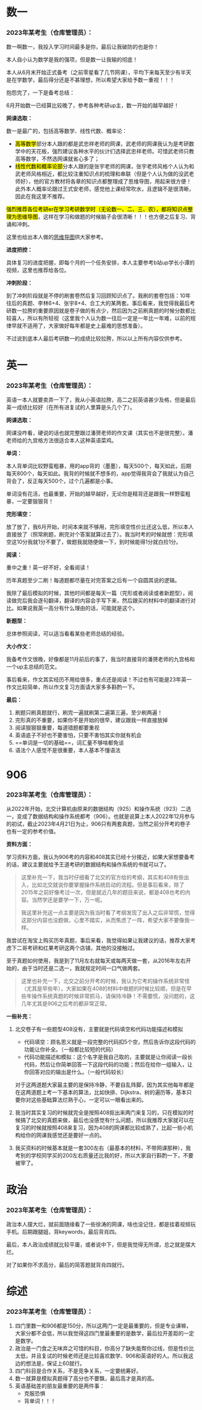 # 数一

### 2023年某考生（仓库管理员）：

数一啊数一，我投入学习时间最多是你，最后让我破防的也是你！

本人自小认为数学是我的强项，但是数一让我输的彻底！

本人从6月末开始正式备考（之前零星看了几节网课），平均下来每天至少有半天是在学数学，最后得分还是不甚理想，所以希望大家给予数一重视！！！

抱怨完了，一下是备考总结：

6月开始数一已经算比较晚了，参考各种考研up主，数一开始的越早越好！

**网课选取：**

数一是最广的，包括高等数学、线性代数、概率论：

- <mark>高等数学</mark>部分本人跟的都是武忠祥老师的网课，武老师的网课我认为是考研数学中的天花板，强烈建议各种水平的伙计们选择武忠祥老师。可惜武老师只教高等数学，不然选网课就省心多了；
- <mark>线性代数和概率论部</mark>分本人跟的是张宇老师的网课，张宇老师风格个人认为和武老师风格相近，都比较注重知识点的梳理和串联（但是个人认为做的没武老师好），他的官方教材将各章的知识点都整理成了思维导图，用起来很方便！此外本人概率论跟过王式安老师，感觉他上课经常吹水，且逻辑不是很清晰，因此在我这里不推荐。

<mark>强烈推荐各位考研er在学习考研数学时（无论数一、二、三、农），都将知识点整理为思维导图</mark>，这样在学习和做题的时候脑子会很清晰！！！也方便之后复习、背诵和冲刺。

这里也给出本人做的[思维导图](数一思维导图)供大家参考。

**进度把控：**

具体复习的进度把握，即每个月的一个任务安排，本人主要参考b站up学长小谭的视频，这里也推荐给各位。

**冲刺阶段：**

到了冲刺阶段就是不停的刷套卷然后复习回顾知识点了。我刷的套卷包括：10年往后的真题、李林6+4、张宇8+4、合工大的某两套。事后看来，我觉得我最后考研数一拉胯的重要原因就是卷子做的有点少，然后因为之前刷真题的时候分数都比较喜人，所以有所轻视（这里我个人认为数一往后一定是一年比一年难，以前的规律早就不适用了，大家做好每年都是史上最难的思想准备）。

不过说到底本人最后考研数一的成绩比较拉胯，所以以上所有内容仅供参考。



# 英一

### 2023年某考生（仓库管理员）：

英语一本人就要卖弄一下了，我从小英语拉胯，高二之前英语甚少及格，但是最后英一成绩比较好（在所有进复试的人里算是头几个了）。

**网课选取：**

网课没咋看，硬说的话也就完整跟过潘赟老师的作文课（其实也不是很完整）。潘老师给的九宫格方法很适合本人这种英语菜鸡。

**单词：**

本人背单词比较野蛮粗暴，用的app背的（墨墨），每天500个，每天如此，后期每天800个，每天如此。我背的时候就不想多的，app觉得我背会了我就认为自己背会了，反正每天500个，过个几遍都是小事。

单词没有花活，也最重要，开始的越早越好，无论你是精背还是跟我一样野蛮粗暴，一定要狠狠背！

**完形填空：**

放了放了，我6月开始，时间本来就不够用，完形填空性价比还这么低，所以本人直接放了（照常刷题，刷完对个答案就算过去了）。我当时考的时候就想：完形填空这10分我就1分不要了，做题我就随便做一下，到时候能得1分就白捡1分。

**阅读：**

重中之重！英一好不好，全看阅读！

历年真题至少二刷！每道题都尽量在对完答案之后有一个自圆其说的逻辑。

我除了最后模拟的时候，其他时间都是每天一篇（完形或者阅读或者新题型），阅读做完后我会逐句翻译，翻译的内容会手写下来，然后跟买的材料中的翻译进行对比。如果说我英一高分有什么理由的话，可能就是这个。

**新题型：**

总体参照阅读，可以适当看看某些老师总结的经验。

**大小作文：**

我备考作文很晚，好像都是11月前后的事了，我当时直接背的潘赟老师的九宫格和一个up主总结的范文。

事后看来，作文其实经历不用给很多，重点还是阅读！不过也有可能是23年英一作文比较简单，所以作文复习方面请大家多多斟酌一下。

**最后：**

1. 刷题只刷真题就行，刷完一遍就刷第二遍第三遍，至少刷两遍！
2. 完形真的不重要，如果你不是开始的很早，建议跟我一样直接放掉
3. 阅读狠狠狠重要，每道错题都要重视
4. 英语底子不好也不要害怕，只要不害怕其实你就有机会
5. ==单词是一切的基础==，词汇量不够啥都免谈
6. 语法个人感觉不是很重要，本人基本不懂语法





# 906

### 2023年某考生（仓库管理员）：

从2022年开始，北交计算机由原来的数据结构（925）和操作系统（923）二选一，变成了数据结构和操作系统都考（906）。也就是说算上本人2022年12月参与的初试，截止2023年4月21日为止，906只有两套真题，当然之前分开考的卷子也有一定的参考价值。

**资料方面：**

学习资料方面，我认为906考的内容和408其实已经十分接近，如果大家想要备考的话，建议主要就给予王道考研的数据结构和操作系统的书就可以了。

> 这里补充一下，我当时仔细看了北交的官方给的考纲，其实和408有些出入，比如北交就说你要掌握操作系统启动的流程。但是事后看来，除了2015年之前好像考过一次，但是就近几年的题目来说，都是408也考的内容。当然学还是要学一下，万一呢。
>
> 我这里补充这一点主要是因为我当时看了考纲发现了出入之后非常慌，觉得这部分内容也没题做，心里不踏实，从而焦虑了一阵，希望大家不要像我一样。

我尝试在淘宝上购买历年真题，事后来看，我觉得如果让我建议的话，推荐大家考虑下二哥考研和红果考研这两个店铺，其他的没接触过。

至于真题如何使用，我是到了11月左右就每天或每两天做一套，从2016年左右开始的，由于当时还是二选一，我就规定时间一口气做两套。

> 这里也补充一下，北交之前分开考的时候，我认为它考的操作系统非常怪（尤其是早些年），大家如果在408的材料中做题的时候比较顺，但是在早些年操作系统真题的时候非常抓马，请保持冷静！不需要慌，没问题的，这几年尤其是906之后考的都非常正常。

**一些补充：**

1. 北交卷子有一些题型408没有，主要就是代码填空和代码功能描述和模拟

   - 代码填空：顾名思义就是一段完整的代码扣5个空，然后告诉你这段代码的功能让你补全。（一般都比较短的代码）
   - 代码功能描述和模拟：这个名字是我自己取的，主要就是让你阅读一段长代码，然后让你简单回答一下这段代码的功能；然后在给你一组输入，让你回答对应的输出是什么。（一般代码较长）

   对于这两道题大家最主要的是保持冷静，不要自乱阵脚，因为其实他每年都是在这两道题上考一下基本的算法，比如快排、Dijkstra、树的遍历等，基本只要你对这些基础算法烂熟于心，一定可以一眼看出来的。

2. 我当时其实复习的时候就完全是按照408抠出来两门来复习的，只在模拟的时候搞了北交的真题来做，最后也没感觉有什么问题，所以我推荐大家就可以在复习的时候就按照408来复习，因为408的网课都比较成熟了，比起一些小机构给你的网课我感觉还是要好一点的。
3. 我买资料的时候基本就是一套300左右（最基本的材料，不带网课那种），我考别的学校同学买的200左右质量还比我的好，所以大家自行斟酌一下，不要被宰了。



# 政治

### 2023年某考生（仓库管理员）：

政治本人摆大烂，就前面随缘看了一些徐涛的网课，啥也没记住，都是挂着视频玩手机。后期跟腿姐，背keywords，最后背肖四。

最后，本人政治成绩就比较平庸，或者说中下，但是我觉得无所谓，总之就是摆大烂。

对了如果你不求高分，最后的简答题就背肖四就行。





# 综述

### 2023年某考生（仓库管理员）：

1. 四门里数一和906都是150分，所以这两门一定是最重要的，但是专业课嘛，大家分都不会低，所以我觉得这四门里最重要的是数学，最后拉开差距的一定是数学。
2. 政治是一门食之无味弃之可惜的科目，你高分了缺失能帮你过线，但是性价比太低，并且复试的时候老师还是比较喜欢数学、906和英语好的人。所以我这边的想法是，保证上60就行。
3. 四门科目是合作关系，不是竞争关系，一定要统筹好。
4. 数一就算是模拟真题得了高分也不要飘，最后高才是真的高。
5. 英语基础差的朋友最重要的是两件事：
   - 克服恐惧
   - 背单词！！！